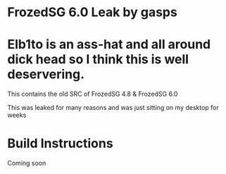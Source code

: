 # FrozedSG 6.0 Leak by gasps

# Elb1to is an ass-hat and all around dick head so I think this is well deservering.

This contains the old SRC of FrozedSG 4.8 & FrozedSG 6.0

This was leaked for many reasons and was just sitting on my desktop for weeks


# Build Instructions

Coming soon
